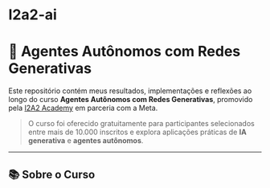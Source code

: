 # I2a2-ai
# 🚀 Agentes Autônomos com Redes Generativas

Este repositório contém meus resultados, implementações e reflexões ao longo do curso **Agentes Autônomos com Redes Generativas**, promovido pela [I2A2 Academy](https://i2a2.academy) em parceria com a Meta.

> O curso foi oferecido gratuitamente para participantes selecionados entre mais de 10.000 inscritos e explora aplicações práticas de **IA generativa** e **agentes autônomos**.

---

## 📚 Sobre o Curso
